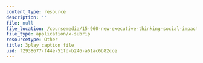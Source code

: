 ```yaml
---
content_type: resource
description: ''
file: null
file_location: /coursemedia/15-960-new-executive-thinking-social-impact-technology-projects-fall-2017-spring-2018/f2938677f44e51fdb246a61ac6b82cce_HaySEpWEsdU.vtt
file_type: application/x-subrip
resourcetype: Other
title: 3play caption file
uid: f2938677-f44e-51fd-b246-a61ac6b82cce
---
```

